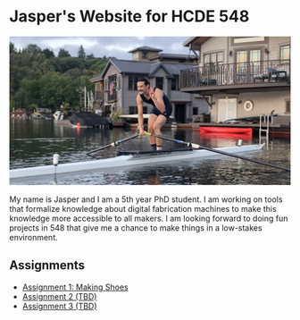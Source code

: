 # Jasper's Website for HCDE 548

![Self-portrait of me attempting to stand on a rowing shell.](/assets/img/me.jpg)

My name is Jasper and I am a 5th year PhD student. I am working on tools that formalize knowledge about digital fabrication machines to make this knowledge more accessible to all makers. I am looking forward to doing fun projects in 548 that give me a chance to make things in a low-stakes environment.

## Assignments

- [Assignment 1: Making Shoes](assignment1.html)
- [Assignment 2 (TBD)](#)
- [Assignment 3 (TBD)](#)
